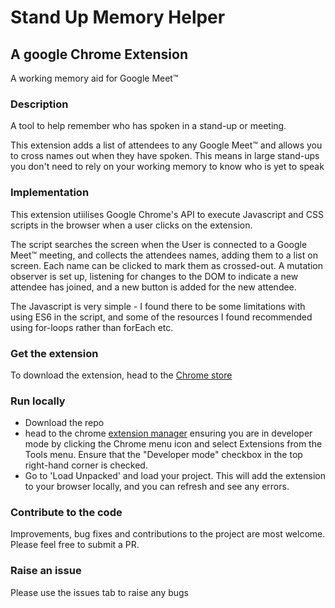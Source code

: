 # Stand Up Memory Helper

## A google Chrome Extension

A working memory aid for Google Meet™

### Description

A tool to help remember who has spoken in a stand-up or meeting.

This extension adds a list of attendees to any Google Meet™ and allows you to cross names out when they have spoken. This means in large stand-ups you don't need to rely on your working memory to know who is yet to speak

### Implementation

This extension utiilises Google Chrome's API to execute Javascript and CSS scripts in the browser when a user clicks on the extension.

The script searches the screen when the User is connected to a Google Meet™ meeting, and collects the attendees names, adding them to a list on screen. Each name can be clicked to mark them as crossed-out. A mutation observer is set up, listening for changes to the DOM to indicate a new attendee has joined, and a new button is added for the new attendee.

The Javascript is very simple - I found there to be some limitations with using ES6 in the script, and some of the resources I found recommended using for-loops rather than forEach etc.

### Get the extension

To download the extension, head to the [Chrome store](https://chrome.google.com/webstore/detail/stand-up-memory-helper/bbkdmgbcgmolkchkahbenkdhajcdopjb/related)

### Run locally

- Download the repo
- head to the chrome [extension manager](chrome://extensions/) ensuring you are in developer mode by clicking the Chrome menu icon and select Extensions from the Tools menu. Ensure that the "Developer mode" checkbox in the top right-hand corner is checked.
- Go to 'Load Unpacked' and load your project. This will add the extension to your browser locally, and you can refresh and see any errors.

### Contribute to the code

Improvements, bug fixes and contributions to the project are most welcome. Please feel free to submit a PR.

### Raise an issue

Please use the issues tab to raise any bugs
